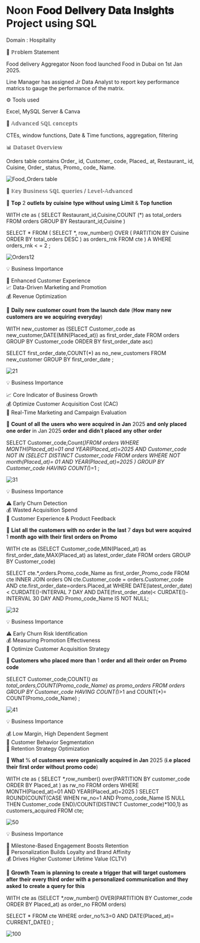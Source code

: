 #  Noon 𝐅𝐨𝐨𝐝 𝐃𝐞𝐥𝐢𝐯𝐞𝐫𝐲 𝐃𝐚𝐭𝐚 𝐈𝐧𝐬𝐢𝐠𝐡𝐭𝐬  Project using SQL

Domain : Hospitality

📌 ℙ𝕣𝕠blem Statement

Food delivery Aggregator Noon food launched Food in Dubai on 1st Jan 2025.

Line Manager has assigned Jr Data Analyst to report key performance matrics to gauge the performance of the matrix. 

⚙️ Tools used 

Excel, MySQL Server & Canva

📌 𝔸𝕕𝕧𝕒𝕟𝕔𝕖𝕕 𝕊ℚ𝕃 𝕔𝕠𝕟𝕔𝕖𝕡𝕥𝕤

CTEs, window functions, Date & Time
functions, aggregation, filtering

📊 𝔻𝕒𝕥𝕒𝕤𝕖𝕥 𝕆𝕧𝕖𝕣𝕧𝕚𝕖𝕨

Orders table contains Order_ id, Customer_ code, Placed_ at, Restaurant_ id, Cuisine, Order_ status, Promo_ code_ Name.



![Food_Orders table](https://github.com/user-attachments/assets/05f25871-003e-49b2-b923-dba64d2d51f3)

🎯 𝕂𝕖𝕪 𝔹𝕦𝕤𝕚𝕟𝕖𝕤𝕤 𝕊ℚ𝕃 𝕢𝕦𝕖𝕣𝕚𝕖𝕤 / 𝕃𝕖𝕧𝕖𝕝-𝔸𝕕𝕧𝕒𝕟𝕔𝕖𝕕  


🔶 𝐓𝐨𝐩 2 𝐨𝐮𝐭𝐥𝐞𝐭𝐬 𝐛𝐲 𝐜𝐮𝐢𝐬𝐢𝐧𝐞 𝐭𝐲𝐩𝐞 𝐰𝐢𝐭𝐡𝐨𝐮𝐭 𝐮𝐬𝐢𝐧𝐠 𝐋𝐢𝐦𝐢𝐭 & 𝐓𝐨𝐩 𝐟𝐮𝐧𝐜𝐭𝐢𝐨𝐧


WITH cte as ( SELECT Restaurant_id,Cuisine,COUNT (*) as total_orders FROM orders
GROUP BY Restaurant_id,Cuisine )

SELECT * FROM ( SELECT *, row_number() OVER ( PARTITION BY Cuisine ORDER BY total_orders DESC ) as orders_rnk FROM cte ) A
WHERE orders_rnk < = 2 ;


![Orders12](https://github.com/user-attachments/assets/46d77a7c-cf24-46c4-a204-190cfb0e450f)

💡 Business Importance    

🎯 Enhanced Customer Experience    
📈 Data-Driven Marketing and Promotion    
💰 Revenue Optimization    


🔶  𝐃𝐚𝐢𝐥𝐲 𝐧𝐞𝐰 𝐜𝐮𝐬𝐭𝐨𝐦𝐞𝐫 𝐜𝐨𝐮𝐧𝐭 𝐟𝐫𝐨𝐦 𝐭𝐡𝐞 𝐥𝐚𝐮𝐧𝐜𝐡 𝐝𝐚𝐭𝐞 (𝐇𝐨𝐰 𝐦𝐚𝐧𝐲 𝐧𝐞𝐰 𝐜𝐮𝐬𝐭𝐨𝐦𝐞𝐫𝐬 𝐚𝐫𝐞 𝐰𝐞 𝐚𝐜𝐪𝐮𝐢𝐫𝐢𝐧𝐠 𝐞𝐯𝐞𝐫𝐲𝐝𝐚𝐲)

WITH new_customer as (SELECT Customer_code as new_customer,DATE(MIN(Placed_at)) as first_order_date FROM orders
GROUP BY Customer_code
ORDER BY  first_order_date asc)

SELECT first_order_date,COUNT(*) as no_new_customers FROM new_customer
GROUP BY first_order_date ;

![21](https://github.com/user-attachments/assets/9ca5ec0f-c666-4fbd-bf84-9dcab0589305)

💡 Business Importance  

📈 Core Indicator of Business Growth  
💰 Optimize Customer Acquisition Cost (CAC)  
🎯 Real-Time Marketing and Campaign Evaluation  


🔶 𝐂𝐨𝐮𝐧𝐭 𝐨𝐟 𝐚𝐥𝐥 𝐭𝐡𝐞 𝐮𝐬𝐞𝐫𝐬 𝐰𝐡𝐨 𝐰𝐞𝐫𝐞 𝐚𝐜𝐪𝐮𝐢𝐫𝐞𝐝 𝐢𝐧 𝐉𝐚𝐧 2025 𝐚𝐧𝐝 𝐨𝐧𝐥𝐲 𝐩𝐥𝐚𝐜𝐞𝐝 𝐨𝐧𝐞 𝐨𝐫𝐝𝐞𝐫 in Jan 2025 𝐨𝐫𝐝𝐞𝐫 𝐚𝐧𝐝 𝐝𝐢𝐝𝐧'𝐭 𝐩𝐥𝐚𝐜𝐞𝐝 𝐚𝐧𝐲 𝐨𝐭𝐡𝐞𝐫 𝐨𝐫𝐝𝐞𝐫  


SELECT Customer_code,Count(*)FROM orders
WHERE MONTH(Placed_at)=01 and YEAR(Placed_at)=2025 AND Customer_code NOT IN (SELECT DISTINCT Customer_code FROM orders
WHERE NOT month(Placed_at)= 01 AND YEAR(Placed_at)=2025
)
GROUP BY Customer_code 
HAVING COUNT(*)=1 ;


![31](https://github.com/user-attachments/assets/505cdbfa-51db-40ec-9ee0-bc4e76e8581c)

💡 Business Importance

⚠️ Early Churn Detection  
💰 Wasted Acquisition Spend  
🧠 Customer Experience & Product Feedback  

🔶 𝐋𝐢𝐬𝐭 𝐚𝐥𝐥 𝐭𝐡𝐞 𝐜𝐮𝐬𝐭𝐨𝐦𝐞𝐫𝐬 𝐰𝐢𝐭𝐡 𝐧𝐨 𝐨𝐫𝐝𝐞𝐫 𝐢𝐧 𝐭𝐡𝐞 𝐥𝐚𝐬𝐭 7 𝐝𝐚𝐲𝐬 𝐛𝐮𝐭 𝐰𝐞𝐫𝐞 𝐚𝐜𝐪𝐮𝐢𝐫𝐞𝐝 1 𝐦𝐨𝐧𝐭𝐡 𝐚𝐠𝐨 𝐰𝐢𝐭𝐡 𝐭𝐡𝐞𝐢𝐫 𝐟𝐢𝐫𝐬𝐭 𝐨𝐫𝐝𝐞𝐫𝐬 𝐨𝐧 𝐏𝐫𝐨𝐦𝐨


WITH cte as (SELECT Customer_code,MIN(Placed_at) as first_order_date,MAX(Placed_at) as latest_order_date FROM orders 
GROUP BY Customer_code)

SELECT cte.*,orders.Promo_code_Name as first_order_Promo_code FROM cte INNER JOIN orders ON cte.Customer_code = orders.Customer_code AND cte.first_order_date=orders.Placed_at 
WHERE DATE(latest_order_date)< CURDATE()-INTERVAL 7 DAY AND DATE(first_order_date)< CURDATE()-INTERVAL 30 DAY AND Promo_code_Name IS NOT NULL;


![32](https://github.com/user-attachments/assets/8c3ef447-1b01-4be8-b97a-92c7a502edd3)


💡 Business Importance  

⚠️ Early Churn Risk Identification  
💰 Measuring Promotion Effectiveness  
🎯 Optimize Customer Acquisition Strategy  

🔶  𝐂𝐮𝐬𝐭𝐨𝐦𝐞𝐫𝐬 𝐰𝐡𝐨 𝐩𝐥𝐚𝐜𝐞𝐝 𝐦𝐨𝐫𝐞 𝐭𝐡𝐚𝐧 1 𝐨𝐫𝐝𝐞𝐫 𝐚𝐧𝐝 𝐚𝐥𝐥 𝐭𝐡𝐞𝐢𝐫 𝐨𝐫𝐝𝐞𝐫 𝐨𝐧 𝐏𝐫𝐨𝐦𝐨 𝐜𝐨𝐝𝐞

SELECT Customer_code,COUNT(*) as total_orders,COUNT(Promo_code_Name) as promo_orders 
FROM orders
GROUP BY Customer_code
HAVING COUNT(*)>1 and COUNT(*)= COUNT(Promo_code_Name) ;


![41](https://github.com/user-attachments/assets/22551916-bfa4-421e-b0e5-3f9b5293b82d)


💡 Business Importance   

💰 Low Margin, High Dependent Segment  
🎯 Customer Behavior Segmentation  
🚦 Retention Strategy Optimization  

🔶  𝐖𝐡𝐚𝐭 % 𝐨𝐟 𝐜𝐮𝐬𝐭𝐨𝐦𝐞𝐫𝐬 𝐰𝐞𝐫𝐞 𝐨𝐫𝐠𝐚𝐧𝐢𝐜𝐚𝐥𝐥𝐲 𝐚𝐜𝐪𝐮𝐢𝐫𝐞𝐝 𝐢𝐧 𝐉𝐚𝐧 2025 (𝐢.𝐞 𝐩𝐥𝐚𝐜𝐞𝐝 𝐭𝐡𝐞𝐢𝐫 𝐟𝐢𝐫𝐬𝐭 𝐨𝐫𝐝𝐞𝐫 𝐰𝐢𝐭𝐡𝐨𝐮𝐭 𝐩𝐫𝐨𝐦𝐨 𝐜𝐨𝐝𝐞)


WITH cte as (
SELECT *,row_number() over(PARTITION BY customer_code ORDER BY Placed_at ) as rw_no 
FROM orders 
WHERE MONTH(Placed_at)=01 
AND YEAR(Placed_at)=2025
)
SELECT ROUND(COUNT(CASE WHEN rw_no=1 AND Promo_code_Name IS NULL THEN Customer_code END)/COUNT(DISTINCT Customer_code)*100,1) as customers_acquired
FROM cte;


![50](https://github.com/user-attachments/assets/09bcc22b-aa07-414e-9d0b-1f6f3b5f6aa2)

💡 Business Importance  

🎯 Milestone-Based Engagement Boosts Retention  
🤝 Personalization Builds Loyalty and Brand Affinity  
💰 Drives Higher Customer Lifetime Value (CLTV)  




🔶  𝐆𝐫𝐨𝐰𝐭𝐡 𝐓𝐞𝐚𝐦 𝐢𝐬 𝐩𝐥𝐚𝐧𝐧𝐢𝐧𝐠 𝐭𝐨 𝐜𝐫𝐞𝐚𝐭𝐞 𝐚 𝐭𝐫𝐢𝐠𝐠𝐞𝐫 𝐭𝐡𝐚𝐭 𝐰𝐢𝐥𝐥 𝐭𝐚𝐫𝐠𝐞𝐭 𝐜𝐮𝐬𝐭𝐨𝐦𝐞𝐫𝐬 𝐚𝐟𝐭𝐞𝐫 𝐭𝐡𝐞𝐢𝐫 𝐞𝐯𝐞𝐫𝐲 𝐭𝐡𝐢𝐫𝐝 𝐨𝐫𝐝𝐞𝐫 𝐰𝐢𝐭𝐡 𝐚 𝐩𝐞𝐫𝐬𝐨𝐧𝐚𝐥𝐢𝐳𝐞𝐝 𝐜𝐨𝐦𝐦𝐮𝐧𝐢𝐜𝐚𝐭𝐢𝐨𝐧 𝐚𝐧𝐝 𝐭𝐡𝐞𝐲 𝐚𝐬𝐤𝐞𝐝 𝐭𝐨 𝐜𝐫𝐞𝐚𝐭𝐞 𝐚 𝐪𝐮𝐞𝐫𝐲 𝐟𝐨𝐫 𝐭𝐡𝐢𝐬


WITH cte as (SELECT *,row_number() OVER(PARTITION BY Customer_code ORDER BY Placed_at) as order_no FROM orders)

SELECT * FROM cte
WHERE order_no%3=0 AND DATE(Placed_at)= CURRENT_DATE() ;

![100](https://github.com/user-attachments/assets/3cda7446-91f9-4ef0-ad98-4485196fe4df)


 






